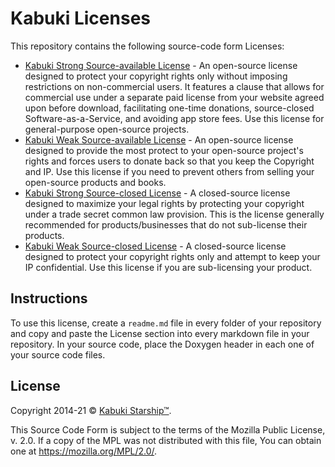 # Kabuki Licenses

This repository contains the following source-code form Licenses:

* [Kabuki Strong Source-available License](./LicenseSourceAvailableStrong.md) - An open-source license designed to protect your copyright rights only without imposing restrictions on non-commercial users. It features a clause that allows for commercial use under a separate paid license from your website agreed upon before download, facilitating one-time donations, source-closed Software-as-a-Service, and avoiding app store fees. Use this license for general-purpose open-source projects.
* [Kabuki Weak Source-available License](./LicenseSourceAvailableWeak.md) - An open-source license designed to provide the most protect to your open-source project's rights and forces users to donate back so that you keep the Copyright and IP. Use this license if you need to prevent others from selling your open-source products and books.
* [Kabuki Strong Source-closed License](./LicenseSourceClosedStrong.md) - A closed-source license designed to maximize your legal rights by protecting your copyright under a trade secret common law provision. This is the license generally recommended for products/businesses that do not sub-license their products.
* [Kabuki Weak Source-closed License](./LicenseSourceClosedWeak.md) - A closed-source license designed to protect your copyright rights only and attempt to keep your IP confidential. Use this license if you are sub-licensing your product.

## Instructions

To use this license, create a `readme.md` file in every folder of your repository and copy and paste the License section into every markdown file in your repository. In your source code, place the Doxygen header in each one of your source code files.

## License

Copyright 2014-21 © [Kabuki Starship™](https://kabukistarship.com).

This Source Code Form is subject to the terms of the Mozilla Public License, v. 2.0. If a copy of the MPL was not distributed with this file, You can obtain one at <https://mozilla.org/MPL/2.0/>.
